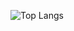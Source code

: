 ![Top Langs](https://github-readme-stats.vercel.app/api/top-langs/?username=ziajoriii7-ggg&theme=buefy)


<div style="display: flex;">
    <a href="https://github.com/ziajoriii7-ggg/UPC-Algoritmos-y-Estructuras-de-datos" style="margin-right: 10px;>
        <img src="https://i.postimg.cc/kg48SxTW/UPC-Algoritmos-y-Estructuras-de-Datos-github-repo-cover-copy.jpg" alt="(UPC) Algoritmos y Estructuras de Datos — github repo cover" width="200"/>
    </a>
    <a href="https://github.com/ziajoriii7-ggg/UPC_Linear-Algebra" style="margin-right: 10px;>
        <img src="https://i.postimg.cc/59wmMpc9/UPC-Algebra-Lineal-github-repo-cover.png" alt="UPC Algebra Lineal GitHub Repo Cover" width="200"/>
    </a>
    <a href="https://dub.sh/UPC-Física-para-CC" style="margin-right: 10px;>
        <img src="https://i.postimg.cc/1XWSst3p/image.png" alt="(UPC) Algoritmos y Estructuras de Datos — github repo cover" width="200"/>
    </a>
    <a href="ISC-Python-Coursera" style="margin-right: 10px;>
        <img src="https://i.postimg.cc/5y9hjVHb/image.png" alt="ISC Python Coursera — github repo cover" width="200"/>
    </a>


    
</div>

